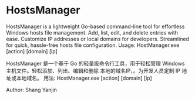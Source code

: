 # HostsManager
HostsManager is a lightweight Go-based command-line tool for effortless Windows hosts file management. Add, list, edit, and delete entries with ease. Customize IP addresses or local domains for developers. Streamlined for quick, hassle-free hosts file configuration.
Usage: HostManager.exe [action] [domain] [ip]

HostsManager 是一个基于 Go 的轻量级命令行工具，用于轻松管理 Windows 主机文件。轻松添加、列出、编辑和删除 本地的域名IP，。为开发人员定制 IP 地址或本地域名。
用法: HostManager.exe [action] [domain] [ip]

Author: Shang Yanjin
